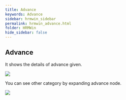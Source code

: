 ```yaml
---
title: Advance
keywords: Advance
sidebar: hrmwin_sidebar
permalink: hrmwin_advance.html
folder: HRMWin   
hide_sidebar: false
---
```


## Advance


It shows the details of advance given.

![](http://docs.risersoft.com/hrmnirvana/ImagesExt/image8_83.jpg)

You can see other category by expanding advance node.

![](http://docs.risersoft.com/hrmnirvana/ImagesExt/image8_84.png)
